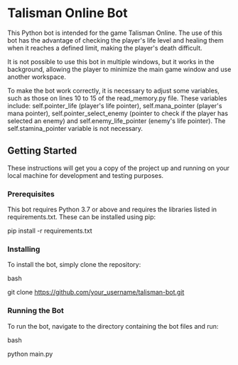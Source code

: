 # Talisman Online Bot

This Python bot is intended for the game Talisman Online. The use of this bot has the advantage of checking the player's life level and healing them when it reaches a defined limit, making the player's death difficult.

It is not possible to use this bot in multiple windows, but it works in the background, allowing the player to minimize the main game window and use another workspace.

To make the bot work correctly, it is necessary to adjust some variables, such as those on lines 10 to 15 of the read_memory.py file. These variables include: self.pointer_life (player's life pointer), self.mana_pointer (player's mana pointer), self.pointer_select_enemy (pointer to check if the player has selected an enemy) and self.enemy_life_pointer (enemy's life pointer). The self.stamina_pointer variable is not necessary.
## Getting Started

These instructions will get you a copy of the project up and running on your local machine for development and testing purposes.
### Prerequisites

This bot requires Python 3.7 or above and requires the libraries listed in requirements.txt. These can be installed using pip:

  pip install -r requirements.txt

### Installing

To install the bot, simply clone the repository:

bash

  git clone https://github.com/your_username/talisman-bot.git

### Running the Bot

To run the bot, navigate to the directory containing the bot files and run:

bash

  python main.py

